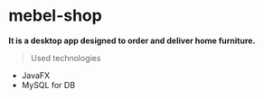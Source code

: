 # mebel-shop

**It is a desktop app designed to order and deliver home furniture.**

>Used technologies
- JavaFX
- MySQL for DB

